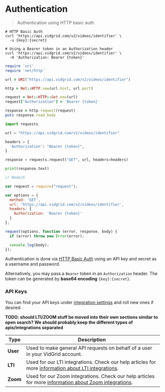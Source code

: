 # Authentication

> Authentication using HTTP basic auth.

```shell
# HTTP Basic Auth
curl 'https://api.vidgrid.com/v2/videos/identifier' \
  -u {key}:{secret}

# Using a Bearer token in an Authorization header
curl 'https://api.vidgrid.com/v2/videos/identifier' \
  -H 'Authorization: Bearer {token}'
```

```ruby
require 'uri'
require 'net/http'

url = URI("https://api.vidgrid.com/v2/videos/identifier")

http = Net::HTTP.new(url.host, url.port)

request = Net::HTTP::Get.new(url)
request["Authorization"] = 'Bearer {token}'

response = http.request(request)
puts response.read_body
```

```python
import requests

url = "https://api.vidgrid.com/v2/videos/identifier"

headers = {
  'Authorization': "Bearer {token}",
}

response = requests.request("GET", url, headers=headers)

print(response.text)
```

```javascript
// NodeJS

var request = require("request");

var options = {
  method: 'GET',
  url: 'https://api.vidgrid.com/v2/videos/identifier',
  headers: {
    Authorization: 'Bearer {token}'
  }
};

request(options, function (error, response, body) {
  if (error) throw new Error(error);

  console.log(body);
});
```

Authentication is done via [HTTP Basic Auth](https://en.wikipedia.org/wiki/Basic_access_authentication) using an API key and secret as a username and password.

Alternatively, you may pass a `Bearer` token in an `Authorization` header. The token can be generated by **base64 encoding** `{key}:{secret}`.

### API Keys

You can find your API keys under [integration settings](https://app.vidgrid.com/integrations) and roll new ones if desired.

**TODO: should LTI/ZOOM stuff be moved into their own sections similar to open search? We should probably keep the different types of apis/integrations separated**

| Type | Description |
|------|-------------|
| **User** | Used to make general API requests on behalf of a user in your VidGrid account. |
| **LTI** | Used for our LTI integrations. Check our help articles for more [information about LTI integrations](https://help.vidgrid.com/?q=lti). |
| **Zoom** | Used for our Zoom integrations. Check our help articles for more [information about Zoom integrations](https://help.vidgrid.com/?q=zoom). |